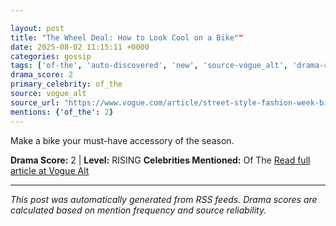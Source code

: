 ```yaml
---

layout: post
title: "The Wheel Deal: How to Look Cool on a Bike""
date: 2025-08-02 11:15:11 +0000
categories: gossip
tags: ['of-the', 'auto-discovered', 'new', 'source-vogue_alt', 'drama-rising']
drama_score: 2
primary_celebrity: of_the
source: vogue_alt
source_url: "https://www.vogue.com/article/street-style-fashion-week-biking-fashion-copenhagen""
mentions: {'of_the': 2}
---
```


Make a bike your must-have accessory of the season.

**Drama Score:** 2 | **Level:** RISING **Celebrities Mentioned:** Of The [Read full article at Vogue Alt](https://www.vogue.com/article/street-style-fashion-week-biking-fashion-copenhagen)

---

*This post was automatically generated from RSS feeds. Drama scores are calculated based on mention frequency and source reliability.*